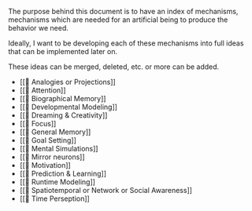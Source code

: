 The purpose behind this document is to have an index of mechanisms, mechanisms which are needed for an artificial being to produce the behavior we need.

Ideally, I want to be developing each of these mechanisms into full ideas that can be implemented later on.

These ideas can be merged, deleted, etc. or more can be added.

* [[🧩 Analogies or Projections]]
* [[🧩 Attention]]
* [[🧩 Biographical Memory]]
* [[🧩 Developmental Modeling]]
* [[🧩 Dreaming & Creativity]]
* [[🧩 Focus]]
* [[🧩 General Memory]]
* [[🧩 Goal Setting]]
* [[🧩 Mental Simulations]]
* [[🧩 Mirror neurons]]
* [[🧩 Motivation]]
* [[🧩 Prediction & Learning]]
* [[🧩 Runtime Modeling]]
* [[🧩 Spatiotemporal or Network or Social Awareness]]
* [[🧩 Time Perseption]]